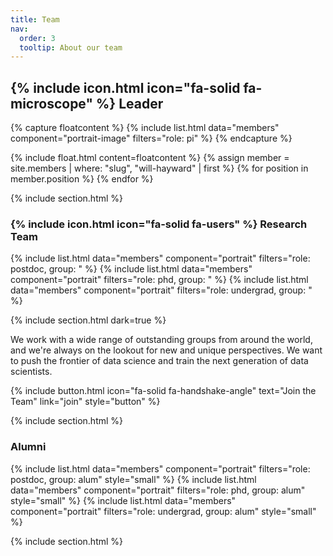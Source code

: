 ```yaml
---
title: Team
nav:
  order: 3
  tooltip: About our team
---
```


## {% include icon.html icon="fa-solid fa-microscope" %} Leader 
{% capture floatcontent %}
{% include list.html data="members" component="portrait-image" filters="role: pi" %} 
{% endcapture %}

{% include float.html content=floatcontent %}
{% assign member = site.members | where: "slug", "will-hayward" | first %}
{% for position in member.position %}
{% endfor %}

{% include section.html %}
### {% include icon.html icon="fa-solid fa-users" %} Research Team
{% include list.html data="members" component="portrait" filters="role: postdoc, group: " %}
{% include list.html data="members" component="portrait" filters="role: phd, group: " %}
{% include list.html data="members" component="portrait" filters="role: undergrad, group: " %}

{% include section.html dark=true %}

We work with a wide range of outstanding groups from around the world, and we're always on the lookout for new and unique perspectives.
We want to push the frontier of data science and train the next generation of data scientists.

{%
  include button.html
  icon="fa-solid fa-handshake-angle"
  text="Join the Team"
  link="join"
  style="button"
%}

{% include section.html %}

### Alumni
{% include list.html data="members" component="portrait" filters="role: postdoc, group: alum" style="small" %}
{% include list.html data="members" component="portrait" filters="role: phd, group: alum" style="small" %}
{% include list.html data="members" component="portrait" filters="role: undergrad, group: alum" style="small" %}

{% include section.html %}

